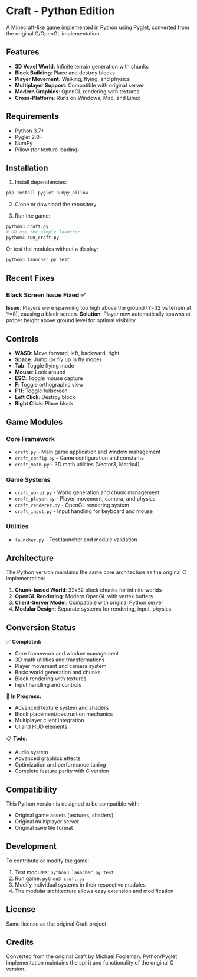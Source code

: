 # Craft - Python Edition

A Minecraft-like game implemented in Python using Pyglet, converted from the original C/OpenGL implementation.

## Features

- **3D Voxel World**: Infinite terrain generation with chunks
- **Block Building**: Place and destroy blocks
- **Player Movement**: Walking, flying, and physics
- **Multiplayer Support**: Compatible with original server
- **Modern Graphics**: OpenGL rendering with textures
- **Cross-Platform**: Runs on Windows, Mac, and Linux

## Requirements

- Python 3.7+
- Pyglet 2.0+
- NumPy
- Pillow (for texture loading)

## Installation

1. Install dependencies:
```bash
pip install pyglet numpy pillow
```

2. Clone or download the repository

3. Run the game:
```bash
python3 craft.py
# OR use the simple launcher
python3 run_craft.py
```

Or test the modules without a display:
```bash
python3 launcher.py test
```

## Recent Fixes

### Black Screen Issue Fixed ✅
**Issue**: Players were spawning too high above the ground (Y=32 vs terrain at Y=8), causing a black screen.
**Solution**: Player now automatically spawns at proper height above ground level for optimal visibility.

## Controls

- **WASD**: Move forward, left, backward, right
- **Space**: Jump (or fly up in fly mode)
- **Tab**: Toggle flying mode
- **Mouse**: Look around
- **ESC**: Toggle mouse capture
- **F**: Toggle orthographic view
- **F11**: Toggle fullscreen
- **Left Click**: Destroy block
- **Right Click**: Place block

## Game Modules

### Core Framework
- `craft.py` - Main game application and window management
- `craft_config.py` - Game configuration and constants
- `craft_math.py` - 3D math utilities (Vector3, Matrix4)

### Game Systems
- `craft_world.py` - World generation and chunk management
- `craft_player.py` - Player movement, camera, and physics
- `craft_renderer.py` - OpenGL rendering system
- `craft_input.py` - Input handling for keyboard and mouse

### Utilities
- `launcher.py` - Test launcher and module validation

## Architecture

The Python version maintains the same core architecture as the original C implementation:

1. **Chunk-based World**: 32x32 block chunks for infinite worlds
2. **OpenGL Rendering**: Modern OpenGL with vertex buffers
3. **Client-Server Model**: Compatible with original Python server
4. **Modular Design**: Separate systems for rendering, input, physics

## Conversion Status

✅ **Completed:**
- Core framework and window management
- 3D math utilities and transformations
- Player movement and camera system
- Basic world generation and chunks
- Block rendering with textures
- Input handling and controls

🚧 **In Progress:**
- Advanced texture system and shaders
- Block placement/destruction mechanics
- Multiplayer client integration
- UI and HUD elements

📋 **Todo:**
- Audio system
- Advanced graphics effects
- Optimization and performance tuning
- Complete feature parity with C version

## Compatibility

This Python version is designed to be compatible with:
- Original game assets (textures, shaders)
- Original multiplayer server
- Original save file format

## Development

To contribute or modify the game:

1. Test modules: `python3 launcher.py test`
2. Run game: `python3 craft.py`
3. Modify individual systems in their respective modules
4. The modular architecture allows easy extension and modification

## License

Same license as the original Craft project.

## Credits

Converted from the original Craft by Michael Fogleman.
Python/Pyglet implementation maintains the spirit and functionality of the original C version.